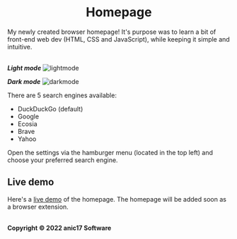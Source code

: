 <h1 align="center">
  Homepage
</h1>
My newly created browser homepage! It's purpose was to learn a bit of front-end web dev (HTML, CSS and JavaScript), while keeping it simple and intuitive.  
<br /><br />

***Light mode***
![lightmode](https://user-images.githubusercontent.com/58483910/193413393-dd3c6376-b7c2-4878-a334-cf430c8e0914.png)

***Dark mode***
![darkmode](https://user-images.githubusercontent.com/58483910/193413396-9e4bcc81-de24-4773-bb52-7623ab75bfc8.png)

There are 5 search engines available:
 - DuckDuckGo (default)
 - Google
 - Ecosia
 - Brave
 - Yahoo

Open the settings via the hamburger menu (located in the top left) and choose your preferred search engine.

## Live demo
Here's a [live demo](https://anic17.github.io/homepage) of the homepage. The homepage will be added soon as a browser extension.

<br />**Copyright &copy; 2022 anic17 Software**
